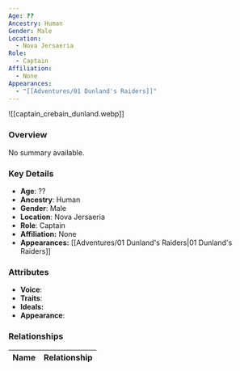 ```yaml
---
Age: ??
Ancestry: Human
Gender: Male
Location:
  - Nova Jersaeria
Role:
  - Captain
Affiliation:
  - None
Appearances:
  - "[[Adventures/01 Dunland's Raiders]]"
---
```


![[captain_crebain_dunland.webp]]

### Overview
No summary available.

### Key Details
- **Age**: ??
- **Ancestry**: Human
- **Gender**: Male
- **Location**: Nova Jersaeria
- **Role**: Captain
- **Affiliation:** None
- **Appearances:** [[Adventures/01 Dunland's Raiders\|01 Dunland's Raiders]]

### Attributes
- **Voice**: 
- **Traits**: 
- **Ideals:** 
- **Appearance**:

### Relationships

| Name  | Relationship |
| ----- | ------------ |
